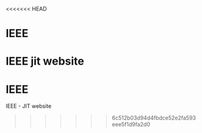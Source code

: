 <<<<<<< HEAD
# IEEE

IEEE jit website
=======
# IEEE
IEEE - JIT website
>>>>>>> 6c512b03d94d4fbdce52e2fa593eee5f1d9fa2d0
